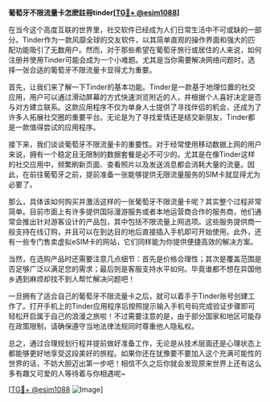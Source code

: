 **葡萄牙不限流量卡怎麽註冊tinder[[TG💪+ @esim1088](https://t.me/s/esim1088)]**

在当今这个高度互联的世界里，社交软件已经成为人们日常生活中不可或缺的一部分。Tinder作为一款风靡全球的交友软件，以其简单直观的操作界面和强大的匹配功能吸引了无数用户。然而，对于那些希望在葡萄牙旅行或居住的人来说，如何注册并使用Tinder可能会成为一个小难题。尤其是当你需要解决网络问题时，选择一张合适的葡萄牙不限流量卡显得尤为重要。

首先，让我们来了解一下Tinder的基本功能。Tinder是一款基于地理位置的社交应用，用户可以通过滑动屏幕的方式快速浏览附近的人，并根据个人喜好决定是否与对方建立联系。这款应用程序不仅为单身人士提供了寻找伴侣的机会，还成为了许多人拓展社交圈的重要平台。无论是为了寻找爱情还是结交新朋友，Tinder都是一款值得尝试的应用程序。

接下来，我们谈谈葡萄牙不限流量卡的重要性。对于经常使用移动数据上网的用户来说，拥有一个稳定且无限制的数据套餐是必不可少的。尤其是在像Tinder这样的社交应用中，频繁刷新页面、查看照片以及发送消息都会消耗大量的流量。因此，在前往葡萄牙之前，提前准备一张能够提供无限流量服务的SIM卡就显得尤为必要了。

那么，具体该如何购买并激活这样的一张葡萄牙不限流量卡呢？其实整个过程非常简单。目前市面上有许多提供国际漫游服务或者本地运营商合作的服务商，他们通常会推出针对游客设计的产品包，其中包括不限流量上网选项。这些服务提供商一般支持在线订购，并且可以在到达目的地后直接插入手机即可开始使用。此外，还有一些专门售卖虚拟eSIM卡的网站，它们同样能为你提供便捷高效的解决方案。

当然，在选购产品时还需要注意几点细节：首先是价格合理性；其次是覆盖范围是否足够广泛以满足您的需求；最后则是客服支持水平如何。毕竟谁都不想在异国他乡遇到麻烦却找不到人帮忙解决问题吧！

一旦拥有了适合自己的葡萄牙不限流量卡之后，就可以着手于Tinder账号创建工作了。打开手机上的Tinder应用程序后按照提示输入手机号码完成验证步骤即可轻松开启属于自己的浪漫之旅啦！不过需要注意的是，由于部分国家和地区可能存在政策限制，请确保遵守当地法律法规同时尊重他人隐私权。

总之，通过合理规划行程并提前做好准备工作，无论是从技术层面还是心理状态上都能够更好地享受这段美好的旅程。如果你还在犹豫要不要加入这个充满可能性的世界的话，不妨大胆迈出第一步吧！相信不久之后你就会发现原来世界上还有这么多有趣又可爱的人等待着与你相遇呢~

[[TG💪+ @esim1088](https://t.me/s/esim1088) ![Image](https://i.postimg.cc/4NQfJmqS/Snipaste-2025-05-13-00-14-12.png)]